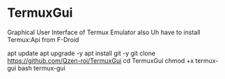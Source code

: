 # TermuxGui


Graphical User Interface of Termux Emulator
also Uh have to install Termux:Api from F-Droid


apt update
apt upgrade -y
apt install git -y
git clone https://github.com/Qzen-roi/TermuxGui
cd TermuxGui
chmod +x termux-gui
bash termux-gui
